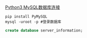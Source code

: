 [Python3 MySQL数据库连接](http://www.runoob.com/python3/python3-mysql.html)

```shell
pip install PyMySQL
mysql -uroot -p #登录数据库
```

```sql
create database server_information;
```

